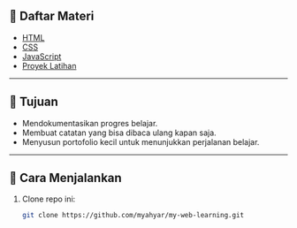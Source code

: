 

## 📝 Daftar Materi
- [HTML](./html/README.md)  
- [CSS](./css/catatan.md)  
- [JavaScript](./javascript/catatan.md)  
- [Proyek Latihan](./proyek-kecil/)  

---

## 🎯 Tujuan
- Mendokumentasikan progres belajar.  
- Membuat catatan yang bisa dibaca ulang kapan saja.  
- Menyusun portofolio kecil untuk menunjukkan perjalanan belajar.  

---

## 🚀 Cara Menjalankan
1. Clone repo ini:
   ```bash
   git clone https://github.com/myahyar/my-web-learning.git
